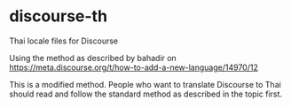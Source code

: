 # discourse-th
Thai locale files for Discourse

Using the method as described by bahadir on https://meta.discourse.org/t/how-to-add-a-new-language/14970/12

This is a modified method. People who want to translate Discourse to Thai should read and follow the standard method as described in the topic first.

